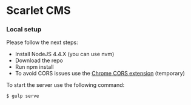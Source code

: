 # Scarlet CMS
### Local setup
Please follow the next steps:
* Install NodeJS 4.4.X (you can use nvm)
* Download the repo
* Run npm install
* To avoid CORS issues use the [Chrome CORS extension](https://chrome.google.com/webstore/detail/allow-control-allow-origi/nlfbmbojpeacfghkpbjhddihlkkiljbi) (temporary)

To start the server use the following command:

```sh
$ gulp serve
```
